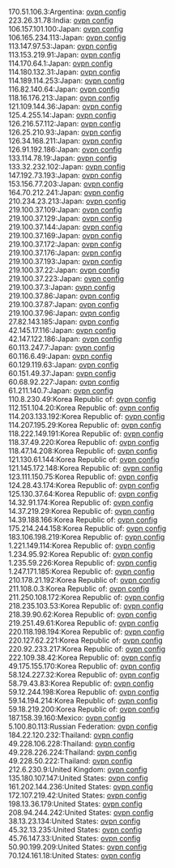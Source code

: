 170.51.106.3:Argentina: [ovpn config](vpn/170_51_106_3.ovpn)  
223.26.31.78:India: [ovpn config](vpn/223_26_31_78.ovpn)  
106.157.101.100:Japan: [ovpn config](vpn/106_157_101_100.ovpn)  
106.165.234.113:Japan: [ovpn config](vpn/106_165_234_113.ovpn)  
113.147.97.53:Japan: [ovpn config](vpn/113_147_97_53.ovpn)  
113.153.219.91:Japan: [ovpn config](vpn/113_153_219_91.ovpn)  
114.170.64.1:Japan: [ovpn config](vpn/114_170_64_1.ovpn)  
114.180.132.31:Japan: [ovpn config](vpn/114_180_132_31.ovpn)  
114.189.114.253:Japan: [ovpn config](vpn/114_189_114_253.ovpn)  
116.82.140.64:Japan: [ovpn config](vpn/116_82_140_64.ovpn)  
118.16.176.213:Japan: [ovpn config](vpn/118_16_176_213.ovpn)  
121.109.144.36:Japan: [ovpn config](vpn/121_109_144_36.ovpn)  
125.4.255.14:Japan: [ovpn config](vpn/125_4_255_14.ovpn)  
126.216.57.112:Japan: [ovpn config](vpn/126_216_57_112.ovpn)  
126.25.210.93:Japan: [ovpn config](vpn/126_25_210_93.ovpn)  
126.34.168.211:Japan: [ovpn config](vpn/126_34_168_211.ovpn)  
126.91.192.186:Japan: [ovpn config](vpn/126_91_192_186.ovpn)  
133.114.78.19:Japan: [ovpn config](vpn/133_114_78_19.ovpn)  
133.32.232.102:Japan: [ovpn config](vpn/133_32_232_102.ovpn)  
147.192.73.193:Japan: [ovpn config](vpn/147_192_73_193.ovpn)  
153.156.77.203:Japan: [ovpn config](vpn/153_156_77_203.ovpn)  
164.70.212.241:Japan: [ovpn config](vpn/164_70_212_241.ovpn)  
210.234.23.213:Japan: [ovpn config](vpn/210_234_23_213.ovpn)  
219.100.37.109:Japan: [ovpn config](vpn/219_100_37_109.ovpn)  
219.100.37.129:Japan: [ovpn config](vpn/219_100_37_129.ovpn)  
219.100.37.144:Japan: [ovpn config](vpn/219_100_37_144.ovpn)  
219.100.37.169:Japan: [ovpn config](vpn/219_100_37_169.ovpn)  
219.100.37.172:Japan: [ovpn config](vpn/219_100_37_172.ovpn)  
219.100.37.176:Japan: [ovpn config](vpn/219_100_37_176.ovpn)  
219.100.37.193:Japan: [ovpn config](vpn/219_100_37_193.ovpn)  
219.100.37.22:Japan: [ovpn config](vpn/219_100_37_22.ovpn)  
219.100.37.223:Japan: [ovpn config](vpn/219_100_37_223.ovpn)  
219.100.37.3:Japan: [ovpn config](vpn/219_100_37_3.ovpn)  
219.100.37.86:Japan: [ovpn config](vpn/219_100_37_86.ovpn)  
219.100.37.87:Japan: [ovpn config](vpn/219_100_37_87.ovpn)  
219.100.37.96:Japan: [ovpn config](vpn/219_100_37_96.ovpn)  
27.82.143.185:Japan: [ovpn config](vpn/27_82_143_185.ovpn)  
42.145.17.116:Japan: [ovpn config](vpn/42_145_17_116.ovpn)  
42.147.122.186:Japan: [ovpn config](vpn/42_147_122_186.ovpn)  
60.113.247.7:Japan: [ovpn config](vpn/60_113_247_7.ovpn)  
60.116.6.49:Japan: [ovpn config](vpn/60_116_6_49.ovpn)  
60.129.119.63:Japan: [ovpn config](vpn/60_129_119_63.ovpn)  
60.151.49.37:Japan: [ovpn config](vpn/60_151_49_37.ovpn)  
60.68.92.227:Japan: [ovpn config](vpn/60_68_92_227.ovpn)  
61.211.140.7:Japan: [ovpn config](vpn/61_211_140_7.ovpn)  
110.8.230.49:Korea Republic of: [ovpn config](vpn/110_8_230_49.ovpn)  
112.151.104.20:Korea Republic of: [ovpn config](vpn/112_151_104_20.ovpn)  
114.203.133.192:Korea Republic of: [ovpn config](vpn/114_203_133_192.ovpn)  
114.207.195.29:Korea Republic of: [ovpn config](vpn/114_207_195_29.ovpn)  
118.222.149.191:Korea Republic of: [ovpn config](vpn/118_222_149_191.ovpn)  
118.37.49.220:Korea Republic of: [ovpn config](vpn/118_37_49_220.ovpn)  
118.47.14.208:Korea Republic of: [ovpn config](vpn/118_47_14_208.ovpn)  
121.130.61.144:Korea Republic of: [ovpn config](vpn/121_130_61_144.ovpn)  
121.145.172.148:Korea Republic of: [ovpn config](vpn/121_145_172_148.ovpn)  
123.111.150.75:Korea Republic of: [ovpn config](vpn/123_111_150_75.ovpn)  
124.28.43.174:Korea Republic of: [ovpn config](vpn/124_28_43_174.ovpn)  
125.130.37.64:Korea Republic of: [ovpn config](vpn/125_130_37_64.ovpn)  
14.32.91.174:Korea Republic of: [ovpn config](vpn/14_32_91_174.ovpn)  
14.37.219.29:Korea Republic of: [ovpn config](vpn/14_37_219_29.ovpn)  
14.39.188.166:Korea Republic of: [ovpn config](vpn/14_39_188_166.ovpn)  
175.214.244.158:Korea Republic of: [ovpn config](vpn/175_214_244_158.ovpn)  
183.106.198.219:Korea Republic of: [ovpn config](vpn/183_106_198_219.ovpn)  
1.221.149.114:Korea Republic of: [ovpn config](vpn/1_221_149_114.ovpn)  
1.234.95.92:Korea Republic of: [ovpn config](vpn/1_234_95_92.ovpn)  
1.235.59.226:Korea Republic of: [ovpn config](vpn/1_235_59_226.ovpn)  
1.247.171.185:Korea Republic of: [ovpn config](vpn/1_247_171_185.ovpn)  
210.178.21.192:Korea Republic of: [ovpn config](vpn/210_178_21_192.ovpn)  
211.108.0.3:Korea Republic of: [ovpn config](vpn/211_108_0_3.ovpn)  
211.250.108.172:Korea Republic of: [ovpn config](vpn/211_250_108_172.ovpn)  
218.235.103.53:Korea Republic of: [ovpn config](vpn/218_235_103_53.ovpn)  
218.39.90.62:Korea Republic of: [ovpn config](vpn/218_39_90_62.ovpn)  
219.251.49.61:Korea Republic of: [ovpn config](vpn/219_251_49_61.ovpn)  
220.118.198.194:Korea Republic of: [ovpn config](vpn/220_118_198_194.ovpn)  
220.127.62.221:Korea Republic of: [ovpn config](vpn/220_127_62_221.ovpn)  
220.92.233.217:Korea Republic of: [ovpn config](vpn/220_92_233_217.ovpn)  
222.109.38.42:Korea Republic of: [ovpn config](vpn/222_109_38_42.ovpn)  
49.175.155.170:Korea Republic of: [ovpn config](vpn/49_175_155_170.ovpn)  
58.124.227.32:Korea Republic of: [ovpn config](vpn/58_124_227_32.ovpn)  
58.79.43.83:Korea Republic of: [ovpn config](vpn/58_79_43_83.ovpn)  
59.12.244.198:Korea Republic of: [ovpn config](vpn/59_12_244_198.ovpn)  
59.14.194.214:Korea Republic of: [ovpn config](vpn/59_14_194_214.ovpn)  
59.18.219.200:Korea Republic of: [ovpn config](vpn/59_18_219_200.ovpn)  
187.158.39.160:Mexico: [ovpn config](vpn/187_158_39_160.ovpn)  
5.100.80.113:Russian Federation: [ovpn config](vpn/5_100_80_113.ovpn)  
184.22.120.232:Thailand: [ovpn config](vpn/184_22_120_232.ovpn)  
49.228.106.228:Thailand: [ovpn config](vpn/49_228_106_228.ovpn)  
49.228.226.224:Thailand: [ovpn config](vpn/49_228_226_224.ovpn)  
49.228.50.222:Thailand: [ovpn config](vpn/49_228_50_222.ovpn)  
212.6.230.9:United Kingdom: [ovpn config](vpn/212_6_230_9.ovpn)  
135.180.107.147:United States: [ovpn config](vpn/135_180_107_147.ovpn)  
161.202.144.236:United States: [ovpn config](vpn/161_202_144_236.ovpn)  
172.107.219.42:United States: [ovpn config](vpn/172_107_219_42.ovpn)  
198.13.36.179:United States: [ovpn config](vpn/198_13_36_179.ovpn)  
208.94.244.242:United States: [ovpn config](vpn/208_94_244_242.ovpn)  
38.13.23.134:United States: [ovpn config](vpn/38_13_23_134.ovpn)  
45.32.13.235:United States: [ovpn config](vpn/45_32_13_235.ovpn)  
45.76.147.33:United States: [ovpn config](vpn/45_76_147_33.ovpn)  
50.90.199.209:United States: [ovpn config](vpn/50_90_199_209.ovpn)  
70.124.161.18:United States: [ovpn config](vpn/70_124_161_18.ovpn)  
